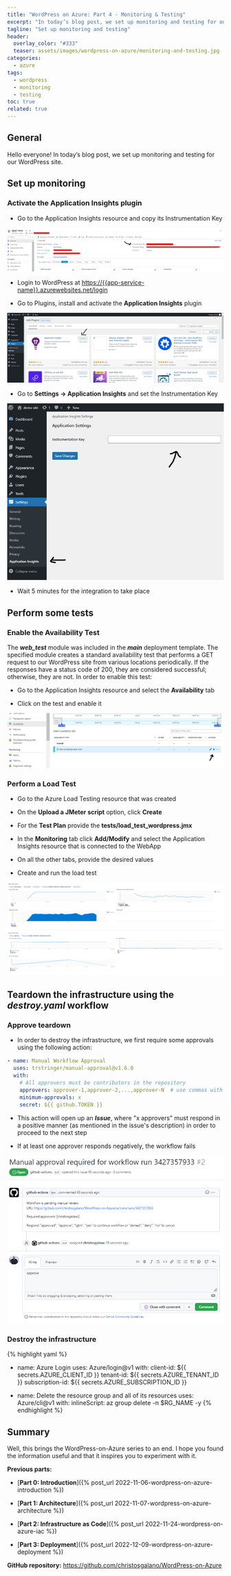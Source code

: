 ```yaml
---
title: "WordPress on Azure: Part 4 - Monitoring & Testing"
excerpt: "In today’s blog post, we set up monitoring and testing for our WordPress site."
tagline: "Set up monitoring and testing"
header:
  overlay_color: "#333"
  teaser: assets/images/wordpress-on-azure/monitoring-and-testing.jpg
categories:
  - azure
tags:
  - wordpress
  - monitoring
  - testing
toc: true
related: true
---
```


## General

Hello everyone! In today’s blog post, we set up monitoring and testing for our WordPress site.

## Set up monitoring

### Activate the Application Insights plugin

* Go to the Application Insights resource and copy its Instrumentation Key

![get-instrumentation-key](/assets/images/wordpress-on-azure/get-instrumentation-key.png)

* Login to WordPress at <https://{{app-service-name}}.azurewebsites.net/login>

* Go to Plugins, install and activate the **Application Insights** plugin

![install-plugin](/assets/images/wordpress-on-azure/install-plugin.png)

* Go to **Settings -> Application Insights** and set the Instrumentation Key

![set-instrumentation-key](/assets/images/wordpress-on-azure/set-instrumentation-key.png)

* Wait 5 minutes for the integration to take place

## Perform some tests

### Enable the Availability Test

The ***web_test*** module was included in the ***main*** deployment template. The specified module creates a standard availability test that performs a GET request to our WordPress site from various locations periodically. If the responses have a status code of 200, they are considered successful; otherwise, they are not. In order to enable this test:

* Go to the Application Insights resource and select the **Availability** tab

* Click on the test and enable it

![enable-availability-test](/assets/images/wordpress-on-azure/enable-availability-test.png)

### Perform a Load Test

* Go to the Azure Load Testing resource that was created

* On the **Upload a JMeter script** option, click **Create**

* For the **Test Plan** provide the **tests/load_test_wordpress.jmx**

* In the **Monitoring** tab click **Add/Modify** and select the Application Insights resource that is connected to the WebApp

* On all the other tabs, provide the desired values

* Create and run the load test

![load-test-results](/assets/images/wordpress-on-azure/load-test-results.png)

## Teardown the infrastructure using the *destroy.yaml* workflow

### Approve teardown

* In order to destroy the infrastructure, we first require some approvals using the following action:

```yaml
- name: Manual Workflow Approval
  uses: trstringer/manual-approval@v1.6.0
  with:
    # All approvers must be contributors in the repository
    approvers: approver-1,approver-2,...,approver-N  # use commas with no space inbetween
    minimum-approvals: x
    secret: ${{ github.TOKEN }}
```

* This action will open up an ***Issue***, where "x approvers" must respond in a positive manner (as mentioned in the issue's description) in order to proceed to the next step

* If at least one approver responds negatively, the workflow fails

![approve-teardown](/assets/images/wordpress-on-azure/approve-teardown.png)

### Destroy the infrastructure

{% highlight yaml %}
- name: Azure Login
  uses: Azure/login@v1
  with:
    client-id: ${{ secrets.AZURE_CLIENT_ID }}
    tenant-id: ${{ secrets.AZURE_TENANT_ID }}
    subscription-id: ${{ secrets.AZURE_SUBSCRIPTION_ID }}

- name: Delete the resource group and all of its resources
  uses: Azure/cli@v1
  with:
    inlineScript: az group delete -n $RG_NAME -y
{% endhighlight %}

## Summary

Well, this brings the WordPress-on-Azure series to an end. I hope you found the information useful and that it inspires you to experiment with it.

**Previous parts:**

* [**Part 0: Introduction**]({% post_url 2022-11-06-wordpress-on-azure-introduction %})

* [**Part 1: Architecture**]({% post_url 2022-11-07-wordpress-on-azure-architecture %})

* [**Part 2: Infrastructure as Code**]({% post_url 2022-11-24-wordpress-on-azure-iac %})

* [**Part 3: Deployment**]({% post_url 2022-12-09-wordpress-on-azure-deployment %})

**GitHub repository:** <https://github.com/christosgalano/WordPress-on-Azure>
